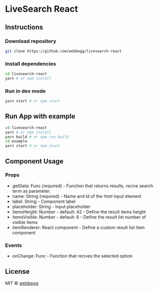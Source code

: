 # LiveSearch React

## Instructions

### Download repository

```bash
git clone https://github.com/webbegg/livesearch-react
```

### Install dependencies

```bash
cd livesearch-react
yarn # or npm install
```

### Run in dev mode

```bash
yarn start # or npm start
```

## Run App with example

```bash
cd livesearch-react
yarn # or npm install
yarn build # or npm run build
cd example
yarn start # or npm start
```

## Component Usage

### Props

- getData: Func (required) - Function that returns results, recive search term as parameter.
- name: String (required) - Name and Id of the html input element
- label: String - Component label
- placeholder: String - Input placeholder
- itemsHeight: Number - default: 42 - Define the result items height
- itemsVisible: Number - default: 6 - Define the result list number of visible items
- itemRenderer: React component - Define a custom result list item component

### Events

- onChange: Func - Function that recives the selected option

## License

MIT © [webbegg](https://github.com/webbegg)
